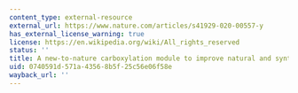 ```yaml
---
content_type: external-resource
external_url: https://www.nature.com/articles/s41929-020-00557-y
has_external_license_warning: true
license: https://en.wikipedia.org/wiki/All_rights_reserved
status: ''
title: A new-to-nature carboxylation module to improve natural and synthetic CO2 fixation
uid: 0740591d-571a-4356-8b5f-25c56e06f58e
wayback_url: ''
---
```

